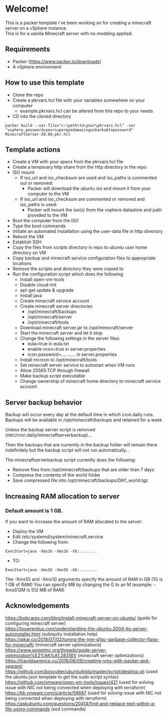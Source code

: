 
# Welcome!

This is a packer template i've been working on for creating a minecraft server on a vSphere instance.  
This is for a vanilla Minecraft server with no modding applied.

## Requirements

- Packer (https://www.packer.io/downloads)
- A vSphere environment

## How to use this template

- Clone the repo
- Create a pkrvars.hcl file with your variables somewhere on your computer
    - example.pkrvars.hcl can be altered from this repo to your needs
- CD into the cloned directory  
```
packer build --var-file="c:\path\to\your\pkrvars.hcl" -var "vsphere_password=yoursupergoodamazingunhackablepassword" MinecraftServer-20.04.pkr.hcl
```

## Template actions

- Create a VM with your specs from the pkrvars.hcl file
- Create a temporary http share from the http directory in the repo
- ISO mount
    - If iso_url and iso_checksum are used and iso_paths is commented out or removed:
        - Packer will download the ubuntu iso and mount it from your computer to the VM
    - If iso_url and iso_checksum are commented or removed and iso_paths is used:
        - Packer will mount the iso(s) from the vsphere datastore and path provided to the VM
- Boot the computer from the ISO
- Type the boot commands
- Initiate an automated installation using the user-data file in http directory
- Reboot the VM
- Establish SSH
- Copy the files from scripts directory in repo to ubuntu user home directory on VM
- Copy backup and minecraft service configuration files to appropriate locations
- Remove the scripts and directory they were copied to
- Run the configuration script which does the following
    - Install open-vm-tools
    - Disable cloud-init
    - apt-get update & upgrade
    - Install java
    - Create minecraft service account
    - Create minecraft server directories
        - /opt/minecraft/backups
        - /opt/minecraft/server
        - /opt/minecraft/tools
    - Download minecraft server.jar to /opt/minecraft/server
    - Start the minecraft server and let it stop
    - Change the following settings in the server files:
        - eula=true in eula.txt
        - enable-rcon=true in server.properties
        - rcon.password=........... in server.properties
    - Install mcrcon to /opt/minecraft/tools
    - Set minecraft server service to autostart when VM runs
    - Allow 25565:TCP through firewall
    - Make backup script executable
    - Change ownership of minecraft home directory to minecraft service account

## Server backup behavior

Backup will occur every day at the default time in which cron.daily runs.
Backups will be available in /opt/minecraft/backups and retained for a week  

Unless the backup server script is removed (/etc/cron.daily/minecraftserverbackup)...  

Then the backups that are currently in the backup folder will remain there indefinitely but the backup script will not run automatically...  

The minecraftserverbackup script currently does the following:
- Remove files from /opt/minecraft/backups that are older than 7 days
- Compress the contents of the world folder
- Save compressed file into /opt/minecraft/backups/DAY_world.tgz

## Increasing RAM allocation to server

### Default amount is 1 GB.

If you want to increase the amount of RAM allocated to the server:
- Deploy the VM
- Edit /etc/systemd/system/minecraft.service
- Change the following from:
```
ExecStart=java -Xms1G -Xmx1G -XX:........
```
- TO:
```
ExecStart=java -Xms5G -Xmx5G -XX:........
```  

The -Xms1G and -Xmx1G arguments specify the amount of RAM in GB (1G is 1 GB of RAM)
You can specify MB by changing the G to an M (example: -Xms512M is 512 MB of RAM)

## Acknowledgements

https://bobcares.com/blog/install-minecraft-server-on-ubuntu/ (guide for configuring minecraft server)  
https://louwrentius.com/understanding-the-ubuntu-2004-lts-server-autoinstaller.html (subiquity installation help)  
https://aikar.co/2018/07/02/tuning-the-jvm-g1gc-garbage-collector-flags-for-minecraft/ (minecraft server optimizations)  
https://www.spigotmc.org/threads/guide-server-optimization%E2%9A%A1.283181/ (minecraft server optimizations)  
https://travislawrence.co/2016/06/09/creating-vms-with-packer-and-vagrant/  
https://github.com/boxcutter/ubuntu/blob/master/script/desktop.sh (used the ubuntu.json template to get the sudo script syntax)  
https://github.com/vmware/open-vm-tools/issues/421 (used for solving issue with NIC not being connected when deploying with terraform)  
https://kb.vmware.com/s/article/59687 (used for solving issue with NIC not being connected when deploying with terraform)  
https://askubuntu.com/questions/20414/find-and-replace-text-within-a-file-using-commands (sed commands)  